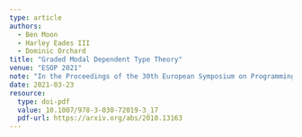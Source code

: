 ```yaml
---
type: article
authors:
  - Ben Moon
  - Harley Eades III
  - Dominic Orchard
title: "Graded Modal Dependent Type Theory"
venue: "ESOP 2021"
note: "In the Proceedings of the 30th European Symposium on Programming (ESOP2021)"
date: 2021-03-23
resource:
  type: doi-pdf
  value: 10.1007/978-3-030-72019-3_17
  pdf-url: https://arxiv.org/abs/2010.13163
---
```

